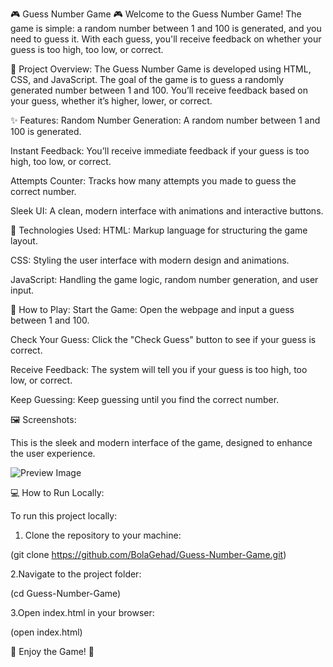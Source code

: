 🎮 Guess Number Game 🎮
Welcome to the Guess Number Game! The game is simple: a random number between 1 and 100 is generated, and you need to guess it. With each guess, you'll receive feedback on whether your guess is too high, too low, or correct.

📜 Project Overview:
The Guess Number Game is developed using HTML, CSS, and JavaScript. The goal of the game is to guess a randomly generated number between 1 and 100. You’ll receive feedback based on your guess, whether it’s higher, lower, or correct.

✨ Features:
Random Number Generation: A random number between 1 and 100 is generated.

Instant Feedback: You’ll receive immediate feedback if your guess is too high, too low, or correct.

Attempts Counter: Tracks how many attempts you made to guess the correct number.

Sleek UI: A clean, modern interface with animations and interactive buttons.

🎨 Technologies Used:
HTML: Markup language for structuring the game layout.

CSS: Styling the user interface with modern design and animations.

JavaScript: Handling the game logic, random number generation, and user input.

🧩 How to Play:
Start the Game: Open the webpage and input a guess between 1 and 100.

Check Your Guess: Click the "Check Guess" button to see if your guess is correct.

Receive Feedback: The system will tell you if your guess is too high, too low, or correct.

Keep Guessing: Keep guessing until you find the correct number.

🖼️ Screenshots:

This is the sleek and modern interface of the game, designed to enhance the user experience.

![Preview Image](preview.png)


💻 How to Run Locally:

To run this project locally:

1. Clone the repository to your machine:

(git clone https://github.com/BolaGehad/Guess-Number-Game.git)

2.Navigate to the project folder:

(cd Guess-Number-Game)

3.Open index.html in your browser:

(open index.html)


👾 Enjoy the Game! 🎯
